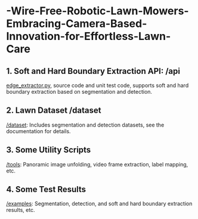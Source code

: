# -Wire-Free-Robotic-Lawn-Mowers-Embracing-Camera-Based-Innovation-for-Effortless-Lawn-Care


## 1. Soft and Hard Boundary Extraction API: /api

[edge_extractor.py](/api/edge_extractor.py), source code and unit test code, supports soft and hard boundary extraction based on segmentation and detection.

## 2. Lawn Dataset /dataset

[/dataset](/dataset): Includes segmentation and detection datasets, see the documentation for details.

## 3. Some Utility Scripts

[/tools](/tools): Panoramic image unfolding, video frame extraction, label mapping, etc.

## 4. Some Test Results

[/examples](/examples): Segmentation, detection, and soft and hard boundary extraction results, etc.
